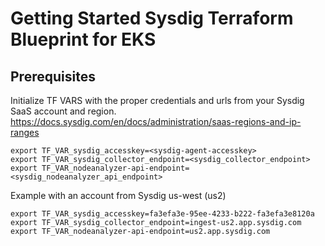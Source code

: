# Getting Started Sysdig Terraform Blueprint for EKS

## Prerequisites

Initialize TF VARS with the proper credentials and urls from your Sysdig SaaS account and region.  
https://docs.sysdig.com/en/docs/administration/saas-regions-and-ip-ranges   

```
export TF_VAR_sysdig_accesskey=<sysdig-agent-accesskey>  
export TF_VAR_sysdig_collector_endpoint=<sysdig_collector_endpoint>  
export TF_VAR_nodeanalyzer-api-endpoint=<sysdig_nodeanalyzer_api_endpoint>  
```

Example with an account from Sysdig us-west (us2)

```
export TF_VAR_sysdig_accesskey=fa3efa3e-95ee-4233-b222-fa3efa3e8120a
export TF_VAR_sysdig_collector_endpoint=ingest-us2.app.sysdig.com
export TF_VAR_nodeanalyzer-api-endpoint=us2.app.sysdig.com
```
